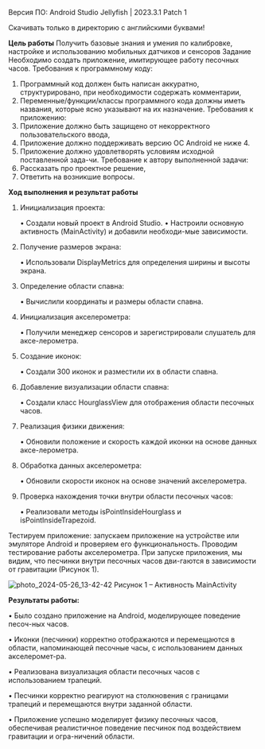 Версия ПО: Android Studio Jellyfish | 2023.3.1 Patch 1

Скачивать только в директорию с английскими буквами!

**Цель работы**
Получить базовые знания и умения по калибровке, настройке и использованию мобильных датчиков и сенсоров
Задание
Необходимо создать приложение, имитирующее работу песочных часов.
Требования к программному коду:
1)	Программный код должен быть написан аккуратно, структурировано, при необходимости содержать комментарии,
2)	Переменные/функции/классы программного кода должны иметь названия, которые ясно указывают на их назначение.
Требования к приложению:
1)	Приложение должно быть защищено от некорректного пользовательского ввода,
2)	Приложение должно поддерживать версию ОС Android не ниже 4.
3)	Приложение должно удовлетворять условиям исходной поставленной зада-чи.
Требование к автору выполненной задачи:
1)	Рассказать про проектное решение,
2)	Ответить на возникшие вопросы.
 
**Ход выполнения и результат работы**

1)	Инициализация проекта:

    •	Создали новый проект в Android Studio.
    •	Настроили основную активность (MainActivity) и добавили необходи-мые зависимости.

2)	Получение размеров экрана:

    •	Использовали DisplayMetrics для определения ширины и высоты экрана.

3)	Определение области спавна:

    •	Вычислили координаты и размеры области спавна.

4)	Инициализация акселерометра:

    •	Получили менеджер сенсоров и зарегистрировали слушатель для аксе-лерометра.

5)	Создание иконок:

    •	Создали 300 иконок и разместили их в области спавна.

6)	Добавление визуализации области спавна:

    •	Создали класс HourglassView для отображения области песочных часов.

7)	Реализация физики движения:

    •	Обновили положение и скорость каждой иконки на основе данных аксе-лерометра.

8)	Обработка данных акселерометра:

    •	Обновили скорости иконок на основе значений акселерометра.

9)	Проверка нахождения точки внутри области песочных часов:

    •	Реализовали методы isPointInsideHourglass и isPointInsideTrapezoid.

Тестируем приложение: запускаем приложение на устройстве или эмуляторе Android и проверяем его функциональность. Проводим тестирование работы акселерометра. 
При запуске приложения, мы видим, что песчинки внутри песочных часов дви-гаются в зависимости от гравитации (Рисунок 1).

 ![photo_2024-05-26_13-42-42](https://github.com/nuafirytiasewo/Hourglass-accelerometer/assets/103138302/7da11f92-80c0-45e6-8f33-c7dde9392d06)
Рисунок 1 – Активность MainActivity

**Результаты работы:**

•	Было создано приложение на Android, моделирующее поведение песоч-ных часов.

•	Иконки (песчинки) корректно отображаются и перемещаются в области, напоминающей песочные часы, с использованием данных акселеромет-ра.

•	Реализована визуализация области песочных часов с использованием трапеций.

•	Песчинки корректно реагируют на столкновения с границами трапеций и перемещаются внутри заданной области.

•	Приложение успешно моделирует физику песочных часов, обеспечивая реалистичное поведение песчинок под воздействием гравитации и огра-ничений области.
